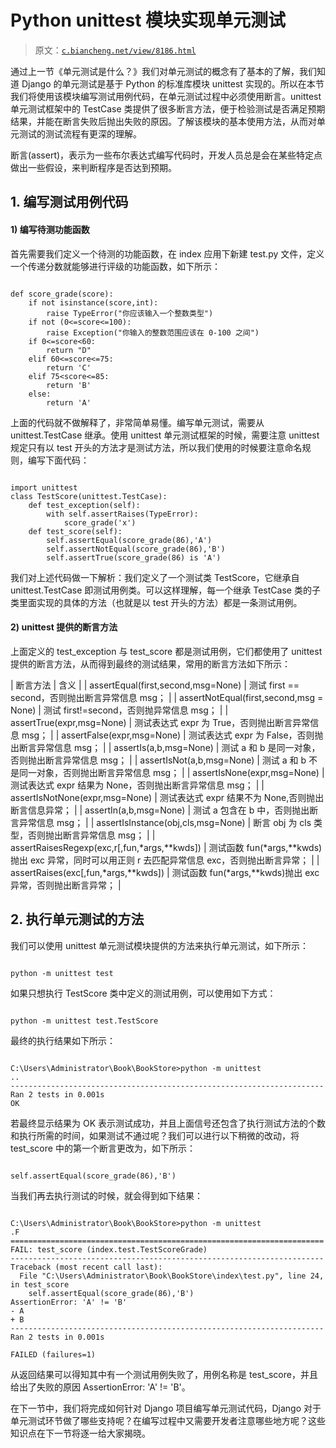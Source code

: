 # Python unittest 模块实现单元测试

> 原文：[`c.biancheng.net/view/8186.html`](http://c.biancheng.net/view/8186.html)

通过上一节《单元测试是什么？》我们对单元测试的概念有了基本的了解，我们知道 Django 的单元测试是基于 Python 的标准库模块 unittest 实现的。所以在本节我们将使用该模块编写测试用例代码，在单元测试过程中必须使用断言。unittest 单元测试框架中的 TestCase 类提供了很多断言方法，便于检验测试是否满足预期结果，并能在断言失败后抛出失败的原因。了解该模块的基本使用方法，从而对单元测试的测试流程有更深的理解。

断言(assert)，表示为一些布尔表达式编写代码时，开发人员总是会在某些特定点做出一些假设，来判断程序是否达到预期。

## 1\. 编写测试用例代码

#### 1) 编写待测功能函数

首先需要我们定义一个待测的功能函数，在 index 应用下新建 test.py 文件，定义一个传递分数就能够进行评级的功能函数，如下所示：

```

def score_grade(score):
    if not isinstance(score,int):
        raise TypeError("你应该输入一个整数类型")
    if not (0<=score<=100):
        raise Exception("你输入的整数范围应该在 0-100 之间")
    if 0<=score<60:
        return "D"
    elif 60<=score<=75:
        return 'C'
    elif 75<score<=85:
        return 'B'
    else:
        return 'A'
```

上面的代码就不做解释了，非常简单易懂。编写单元测试，需要从 unittest.TestCase 继承。使用 unittest 单元测试框架的时候，需要注意 unittest 规定只有以 test 开头的方法才是测试方法，所以我们使用的时候要注意命名规则，编写下面代码：

```

import unittest
class TestScore(unittest.TestCase):
    def test_exception(self):
        with self.assertRaises(TypeError):
            score_grade('x')
    def test_score(self):
        self.assertEqual(score_grade(86),'A')
        self.assertNotEqual(score_grade(86),'B')
        self.assertTrue(score_grade(86) is 'A')

```

我们对上述代码做一下解析：我们定义了一个测试类 TestScore，它继承自 unittest.TestCase 即测试用例类。可以这样理解，每一个继承 TestCase 类的子类里面实现的具体的方法（也就是以 test 开头的方法）都是一条测试用例。

#### 2) unittest 提供的断言方法

上面定义的 test_exception 与 test_score 都是测试用例，它们都使用了 unittest 提供的断言方法，从而得到最终的测试结果，常用的断言方法如下所示：

| 断言方法 | 含义 |
| assertEqual(first,second,msg=None) | 测试 first == second，否则抛出断言异常信息 msg； |
| assertNotEqual(first,second,msg = None) | 测试 first!=second，否则抛异常信息 msg； |
| assertTrue(expr,msg=None) | 测试表达式 expr 为 True，否则抛出断言异常信息 msg； |
| assertFalse(expr,msg=None) | 测试表达式 expr 为 False，否则抛出断言异常信息 msg； |
| assertIs(a,b,msg=None) | 测试 a 和 b 是同一对象，否则抛出断言异常信息 msg； |
| assertIsNot(a,b,msg=None) | 测试 a 和 b 不是同一对象，否则抛出断言异常信息 msg； |
| assertIsNone(expr,msg=None) | 测试表达式 expr 结果为 None，否则抛出断言异常信息 msg； |
| assertIsNotNone(expr,msg=None) | 测试表达式 expr 结果不为 None,否则抛出断言信息异常； |
| assertIn(a,b,msg=None) | 测试 a 包含在 b 中，否则抛出断言异常信息 msg； |
| assertIsInstance(obj,cls,msg=None) | 断言 obj 为 cls 类型，否则抛出断言异常信息 msg； |
| assertRaisesRegexp(exc,r[,fun,*args,**kwds]) | 测试函数 fun(*args,**kwds)抛出 exc 异常，同时可以用正则 r 去匹配异常信息 exc，否则抛出断言异常； |
| assertRaises(exc[,fun,*args,**kwds]) | 测试函数 fun(*args,**kwds)抛出 exc 异常，否则抛出断言异常； |

## 2\. 执行单元测试的方法

我们可以使用 unittest 单元测试模块提供的方法来执行单元测试，如下所示：

```

python -m unittest test
```

如果只想执行 TestScore 类中定义的测试用例，可以使用如下方式：

```

python -m unittest test.TestScore
```

最终的执行结果如下所示：

```

C:\Users\Administrator\Book\BookStore>python -m unittest
..
----------------------------------------------------------------------
Ran 2 tests in 0.001s
OK
```

若最终显示结果为 OK 表示测试成功，并且上面信号还包含了执行测试方法的个数和执行所需的时间，如果测试不通过呢？我们可以进行以下稍微的改动，将 test_score 中的第一个断言更改为，如下所示：

```

self.assertEqual(score_grade(86),'B')
```

当我们再去执行测试的时候，就会得到如下结果：

```

C:\Users\Administrator\Book\BookStore>python -m unittest
.F
======================================================================
FAIL: test_score (index.test.TestScoreGrade)
----------------------------------------------------------------------
Traceback (most recent call last):
  File "C:\Users\Administrator\Book\BookStore\index\test.py", line 24, in test_score
    self.assertEqual(score_grade(86),'B')
AssertionError: 'A' != 'B'
- A
+ B
----------------------------------------------------------------------
Ran 2 tests in 0.001s

FAILED (failures=1)
```

从返回结果可以得知其中有一个测试用例失败了，用例名称是 test_score，并且给出了失败的原因 AssertionError: 'A' != 'B'。

在下一节中，我们将完成如何针对 Django 项目编写单元测试代码，Django 对于单元测试环节做了哪些支持呢？在编写过程中又需要开发者注意哪些地方呢？这些知识点在下一节将逐一给大家揭晓。